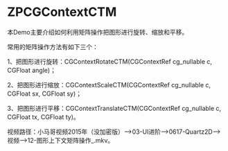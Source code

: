 # ZPCGContextCTM
本Demo主要介绍如何利用矩阵操作把图形进行旋转、缩放和平移。

常用的矩阵操作方法有如下三个：

1、把图形进行旋转：CGContextRotateCTM(CGContextRef cg_nullable c, CGFloat angle)；

2、把图形进行缩放：CGContextScaleCTM(CGContextRef cg_nullable c,
    CGFloat sx, CGFloat sy)；
    
3、把图形进行平移：CGContextTranslateCTM(CGContextRef cg_nullable c,
    CGFloat tx, CGFloat ty)。

视频路径：小马哥视频2015年（没加密版）——>03-UI进阶——>0617-Quartz2D——>视频——>12-图形上下文矩阵操作_.mkv。
